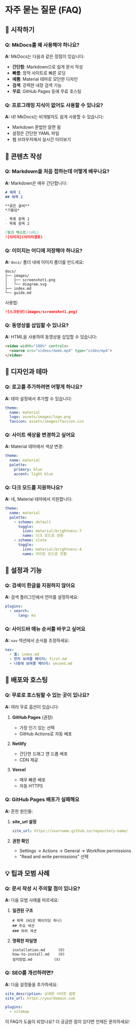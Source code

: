 # 자주 묻는 질문 (FAQ)

## 🚀 시작하기

### Q: MkDocs를 왜 사용해야 하나요?
**A:** MkDocs는 다음과 같은 장점이 있습니다:
- **간단함**: Markdown으로 쉽게 문서 작성
- **빠름**: 정적 사이트로 빠른 로딩
- **예쁨**: Material 테마로 모던한 디자인
- **검색**: 강력한 내장 검색 기능
- **무료**: GitHub Pages 등에 무료 호스팅

### Q: 프로그래밍 지식이 없어도 사용할 수 있나요?
**A:** 네! MkDocs는 비개발자도 쉽게 사용할 수 있습니다:
- Markdown 문법만 알면 됨
- 설정은 간단한 YAML 파일
- 웹 브라우저에서 실시간 미리보기

## 📝 콘텐츠 작성

### Q: Markdown을 처음 접하는데 어떻게 배우나요?
**A:** Markdown은 매우 간단합니다:

```markdown
# 제목 1
## 제목 2

**굵은 글씨**
*기울임*

- 목록 항목 1
- 목록 항목 2

[링크 텍스트](URL)
![이미지](이미지경로)
```

### Q: 이미지는 어디에 저장해야 하나요?
**A:** `docs/` 폴더 내에 이미지 폴더를 만드세요:

```
docs/
├── images/
│   ├── screenshot1.png
│   └── diagram.svg
├── index.md
└── guide.md
```

사용법:
```markdown
![스크린샷](images/screenshot1.png)
```

### Q: 동영상을 삽입할 수 있나요?
**A:** HTML을 사용하여 동영상을 삽입할 수 있습니다:

```html
<video width="100%" controls>
  <source src="videos/demo.mp4" type="video/mp4">
</video>
```

## 🎨 디자인과 테마

### Q: 로고를 추가하려면 어떻게 하나요?
**A:** 테마 설정에서 추가할 수 있습니다:

```yaml
theme:
  name: material
  logo: assets/images/logo.png
  favicon: assets/images/favicon.ico
```

### Q: 사이트 색상을 변경하고 싶어요
**A:** Material 테마에서 색상 변경:

```yaml
theme:
  name: material
  palette:
    primary: blue
    accent: light blue
```

### Q: 다크 모드를 지원하나요?
**A:** 네, Material 테마에서 지원합니다:

```yaml
theme:
  name: material
  palette:
    - scheme: default
      toggle:
        icon: material/brightness-7
        name: 다크 모드로 전환
    - scheme: slate
      toggle:
        icon: material/brightness-4
        name: 라이트 모드로 전환
```

## 🔧 설정과 기능

### Q: 검색이 한글을 지원하지 않아요
**A:** 검색 플러그인에서 언어를 설정하세요:

```yaml
plugins:
  - search:
      lang: ko
```

### Q: 사이드바 메뉴 순서를 바꾸고 싶어요
**A:** `nav` 섹션에서 순서를 조정하세요:

```yaml
nav:
  - 홈: index.md
  - 먼저 보여줄 페이지: first.md
  - 나중에 보여줄 페이지: second.md
```

## 🚀 배포와 호스팅

### Q: 무료로 호스팅할 수 있는 곳이 있나요?
**A:** 여러 무료 옵션이 있습니다:

1. **GitHub Pages** (권장)
   - 가장 인기 있는 선택
   - GitHub Actions로 자동 배포

2. **Netlify**
   - 간단한 드래그 앤 드롭 배포
   - CDN 제공

3. **Vercel**
   - 매우 빠른 배포
   - 자동 HTTPS

### Q: GitHub Pages 배포가 실패해요
**A:** 흔한 원인들:

1. **site_url 설정**
   ```yaml
   site_url: https://username.github.io/repository-name/
   ```

2. **권한 확인**
   - Settings → Actions → General → Workflow permissions
   - "Read and write permissions" 선택

## 💡 팁과 모범 사례

### Q: 문서 작성 시 주의할 점이 있나요?
**A:** 다음 모범 사례를 따르세요:

1. **일관된 구조**
   ```
   # 제목 (H1은 페이지당 하나)
   ## 주요 섹션
   ### 하위 섹션
   ```

2. **명확한 파일명**
   ```
   installation.md      (O)
   how-to-install.md    (O)
   설치방법.md          (X)
   ```

### Q: SEO를 개선하려면?
**A:** 다음 설정들을 추가하세요:

```yaml
site_description: 상세한 사이트 설명
site_url: https://yourdomain.com

plugins:
  - sitemap
```

이 FAQ가 도움이 되었나요? 더 궁금한 점이 있다면 언제든 문의하세요!
